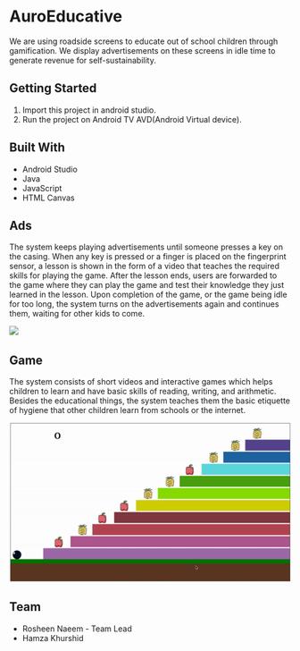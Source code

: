 # AuroEducative
We are using roadside screens to educate out of school children through gamification.
We display advertisements on these screens in idle time to generate revenue for self-sustainability.


## Getting Started
1. Import this project in android studio. 
2. Run the project on Android TV AVD(Android Virtual device).


## Built With

* Android Studio
* Java
* JavaScript
* HTML Canvas


## Ads
The system keeps playing advertisements until someone presses a key on the casing. When any key is pressed or a finger is placed on the fingerprint sensor, a lesson is shown in the form of a video that teaches the required skills for playing the game. After the lesson ends, users are forwarded to the game where they can play the game and test their knowledge they just learned in the lesson. Upon completion of the game, or the game being idle for too long, the system turns on the advertisements again and continues them, waiting for other kids to come.

![](ezgif.com-gif-maker-min.gif)


## Game

The system consists of short videos and interactive games which helps children to learn and have basic skills of reading, writing, and arithmetic. Besides the educational things, the system teaches them the basic etiquette of hygiene that other children learn from schools or the internet.

![](count-game.gif)



## Team
* Rosheen Naeem - Team Lead
* Hamza Khurshid
